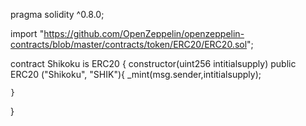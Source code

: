 pragma solidity ^0.8.0;

import "https://github.com/OpenZeppelin/openzeppelin-contracts/blob/master/contracts/token/ERC20/ERC20.sol";

contract Shikoku is ERC20 {
    constructor(uint256 intitialsupply) public ERC20 ("Shikoku", "SHIK"){
        _mint(msg.sender,intitialsupply);
        
    }
}
